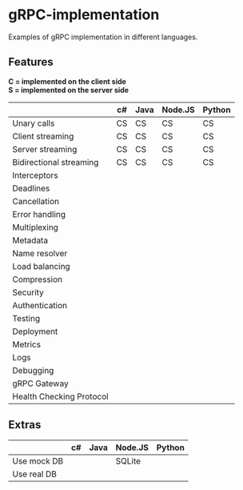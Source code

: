# gRPC-implementation

Examples of gRPC implementation in different languages.

## Features

**C = implemented on the client side**  
**S = implemented on the server side**

|                          | c# | Java | Node.JS | Python |
|--------------------------|----|------|---------|--------|
| Unary calls              | CS |  CS  |    CS   |   CS   |
| Client streaming         | CS |  CS  |    CS   |   CS   |
| Server streaming         | CS |  CS  |    CS   |   CS   |
| Bidirectional streaming  | CS |  CS  |    CS   |   CS   |
| Interceptors             |    |      |         |        |
| Deadlines                |    |      |         |        |
| Cancellation             |    |      |         |        |
| Error handling           |    |      |         |        |
| Multiplexing             |    |      |         |        |
| Metadata                 |    |      |         |        |
| Name resolver            |    |      |         |        |
| Load balancing           |    |      |         |        |
| Compression              |    |      |         |        |
| Security                 |    |      |         |        |
| Authentication           |    |      |         |        |
| Testing                  |    |      |         |        |
| Deployment               |    |      |         |        |
| Metrics                  |    |      |         |        |
| Logs                     |    |      |         |        |
| Debugging                |    |      |         |        |
| gRPC Gateway             |    |      |         |        |
| Health Checking Protocol |    |      |         |        |

## Extras

|                          | c# | Java | Node.JS | Python |
|--------------------------|----|------|---------|--------|
| Use mock DB              |    |      | SQLite  |        |
| Use real DB              |    |      |         |        |
